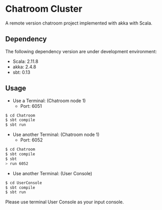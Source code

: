 Chatroom Cluster
========

A remote version chatroom project implemented with akka with Scala.

## Dependency

The following dependency version are under development environment:

* Scala: 2.11.8
* akka: 2.4.8
* sbt: 0.13

## Usage

* Use a Terminal: (Chatroom node 1)
  * Port: 6051

```bash
$ cd Chatroom
$ sbt compile
$ sbt run
```

* Use another Terminal: (Chatroom node 1)
  * Port: 6052

```bash
$ cd Chatroom
$ sbt compile
$ sbt
> run 6052
```

* Use another Terminal: (User Console)

```bash
$ cd UserConsole
$ sbt compile
$ sbt run
```

Please use terminal User Console as your input console.

